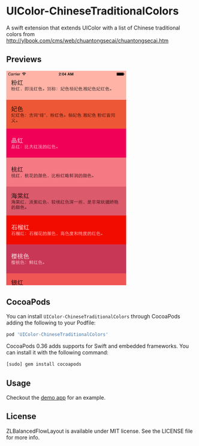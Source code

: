UIColor-ChineseTraditionalColors
================================

A swift extension that extends UIColor with a list of Chinese traditional colors from http://ylbook.com/cms/web/chuantongsecai/chuantongsecai.htm

Previews
---
<img width="320 px" src="Previews/1.png"/>

CocoaPods
---
You can install `UIColor-ChineseTraditionalColors` through CocoaPods adding the following to your Podfile:

~~~ruby
pod 'UIColor-ChineseTraditionalColors'
~~~

CocoaPods 0.36 adds supports for Swift and embedded frameworks. You can install it with the following command:
```bash
[sudo] gem install cocoapods
```

Usage
---
Checkout the [demo app](https://github.com/zhxnlai/UIColor-ChineseTraditionalColors/tree/master/ChineseTraditionalColors) for an example.

License
---
ZLBalancedFlowLayout is available under MIT license. See the LICENSE file for more info.
